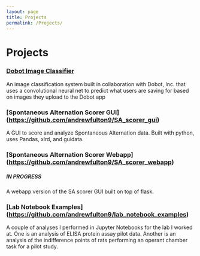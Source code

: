 ```yaml
---
layout: page
title: Projects
permalink: /Projects/
---
```


# Projects

### [Dobot Image Classifier](https://github.com/andrewfulton9/capstone_project)

An image classification system built in collaboration with Dobot, Inc. that uses a convolutional neural net to predict what users are saving for based on images they upload to the Dobot app

### [Spontaneous Alternation Scorer GUI] (https://github.com/andrewfulton9/SA_scorer_gui)

A GUI to score and analyze Spontaneous Alternation data. Built with python, uses Pandas, xlrd, and guidata.

### [Spontaneous Alternation Scorer Webapp] (https://github.com/andrewfulton9/SA_scorer_webapp)
##### IN PROGRESS

A webapp version of the SA scorer GUI built on top of flask.

### [Lab Notebook Examples] (https://github.com/andrewfulton9/lab_notebook_examples)

A couple of analyses I performed in Jupyter Notebooks for the lab I worked at. One is an analysis of ELISA protein assay pilot data. Another is an analysis of the indifference points of rats performing an operant chamber task for a pilot study. 
